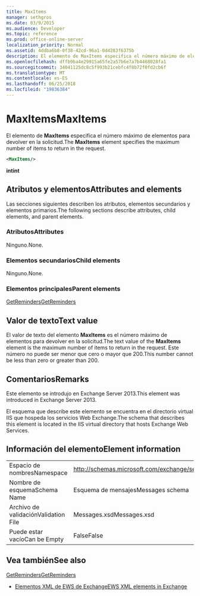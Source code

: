 ```yaml
---
title: MaxItems
manager: sethgros
ms.date: 03/9/2015
ms.audience: Developer
ms.topic: reference
ms.prod: office-online-server
localization_priority: Normal
ms.assetid: 4ddba6b8-0f38-42cd-96a1-0d4283f6375b
description: El elemento de MaxItems especifica el número máximo de elementos para devolver en la solicitud.
ms.openlocfilehash: dffb9ba4e29915a65fe2a57b6e7a7b4468028fa1
ms.sourcegitcommit: 34041125dc8c5f993b21cebfc4f8b72f0fd2cb6f
ms.translationtype: MT
ms.contentlocale: es-ES
ms.lasthandoff: 06/25/2018
ms.locfileid: "19836384"
---
```

# <a name="maxitems"></a><span data-ttu-id="156ff-103">MaxItems</span><span class="sxs-lookup"><span data-stu-id="156ff-103">MaxItems</span></span>

<span data-ttu-id="156ff-104">El elemento de **MaxItems** especifica el número máximo de elementos para devolver en la solicitud.</span><span class="sxs-lookup"><span data-stu-id="156ff-104">The **MaxItems** element specifies the maximum number of items to return in the request.</span></span> 
  
```XML
<MaxItems/>
```

 <span data-ttu-id="156ff-105">**int**</span><span class="sxs-lookup"><span data-stu-id="156ff-105">**int**</span></span>
## <a name="attributes-and-elements"></a><span data-ttu-id="156ff-106">Atributos y elementos</span><span class="sxs-lookup"><span data-stu-id="156ff-106">Attributes and elements</span></span>

<span data-ttu-id="156ff-107">Las secciones siguientes describen los atributos, elementos secundarios y elementos primarios.</span><span class="sxs-lookup"><span data-stu-id="156ff-107">The following sections describe attributes, child elements, and parent elements.</span></span>
  
### <a name="attributes"></a><span data-ttu-id="156ff-108">Atributos</span><span class="sxs-lookup"><span data-stu-id="156ff-108">Attributes</span></span>

<span data-ttu-id="156ff-109">Ninguno.</span><span class="sxs-lookup"><span data-stu-id="156ff-109">None.</span></span>
  
### <a name="child-elements"></a><span data-ttu-id="156ff-110">Elementos secundarios</span><span class="sxs-lookup"><span data-stu-id="156ff-110">Child elements</span></span>

<span data-ttu-id="156ff-111">Ninguno.</span><span class="sxs-lookup"><span data-stu-id="156ff-111">None.</span></span>
  
### <a name="parent-elements"></a><span data-ttu-id="156ff-112">Elementos principales</span><span class="sxs-lookup"><span data-stu-id="156ff-112">Parent elements</span></span>

[<span data-ttu-id="156ff-113">GetReminders</span><span class="sxs-lookup"><span data-stu-id="156ff-113">GetReminders</span></span>](getreminders.md)
  
## <a name="text-value"></a><span data-ttu-id="156ff-114">Valor de texto</span><span class="sxs-lookup"><span data-stu-id="156ff-114">Text value</span></span>

<span data-ttu-id="156ff-115">El valor de texto del elemento **MaxItems** es el número máximo de elementos para devolver en la solicitud.</span><span class="sxs-lookup"><span data-stu-id="156ff-115">The text value of the **MaxItems** element is the maximum number of items to return in the request.</span></span> <span data-ttu-id="156ff-116">Este número no puede ser menor que cero o mayor que 200.</span><span class="sxs-lookup"><span data-stu-id="156ff-116">This number cannot be less than zero or greater than 200.</span></span> 
  
## <a name="remarks"></a><span data-ttu-id="156ff-117">Comentarios</span><span class="sxs-lookup"><span data-stu-id="156ff-117">Remarks</span></span>

<span data-ttu-id="156ff-118">Este elemento se introdujo en Exchange Server 2013.</span><span class="sxs-lookup"><span data-stu-id="156ff-118">This element was introduced in Exchange Server 2013.</span></span>
  
<span data-ttu-id="156ff-119">El esquema que describe este elemento se encuentra en el directorio virtual IIS que hospeda los servicios Web Exchange.</span><span class="sxs-lookup"><span data-stu-id="156ff-119">The schema that describes this element is located in the IIS virtual directory that hosts Exchange Web Services.</span></span>
  
## <a name="element-information"></a><span data-ttu-id="156ff-120">Información del elemento</span><span class="sxs-lookup"><span data-stu-id="156ff-120">Element information</span></span>

|||
|:-----|:-----|
|<span data-ttu-id="156ff-121">Espacio de nombres</span><span class="sxs-lookup"><span data-stu-id="156ff-121">Namespace</span></span>  <br/> |http://schemas.microsoft.com/exchange/services/2006/messages  <br/> |
|<span data-ttu-id="156ff-122">Nombre de esquema</span><span class="sxs-lookup"><span data-stu-id="156ff-122">Schema Name</span></span>  <br/> |<span data-ttu-id="156ff-123">Esquema de mensajes</span><span class="sxs-lookup"><span data-stu-id="156ff-123">Messages schema</span></span>  <br/> |
|<span data-ttu-id="156ff-124">Archivo de validación</span><span class="sxs-lookup"><span data-stu-id="156ff-124">Validation File</span></span>  <br/> |<span data-ttu-id="156ff-125">Messages.xsd</span><span class="sxs-lookup"><span data-stu-id="156ff-125">Messages.xsd</span></span>  <br/> |
|<span data-ttu-id="156ff-126">Puede estar vacío</span><span class="sxs-lookup"><span data-stu-id="156ff-126">Can be Empty</span></span>  <br/> |<span data-ttu-id="156ff-127">False</span><span class="sxs-lookup"><span data-stu-id="156ff-127">False</span></span>  <br/> |
   
## <a name="see-also"></a><span data-ttu-id="156ff-128">Vea también</span><span class="sxs-lookup"><span data-stu-id="156ff-128">See also</span></span>



[<span data-ttu-id="156ff-129">GetReminders</span><span class="sxs-lookup"><span data-stu-id="156ff-129">GetReminders</span></span>](getreminders.md)


- [<span data-ttu-id="156ff-130">Elementos XML de EWS de Exchange</span><span class="sxs-lookup"><span data-stu-id="156ff-130">EWS XML elements in Exchange</span></span>](ews-xml-elements-in-exchange.md)

